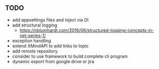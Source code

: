 ## TODO
* add appsettings files and inject via DI
* add structural logging
    * https://nblumhardt.com/2016/06/structured-logging-concepts-in-net-series-1/ 
* exception handling
* extend XMindAPI to add links to topic
* add remote repository
* consider to use framework to build complete cli program
* dynamic export from google drive or jira